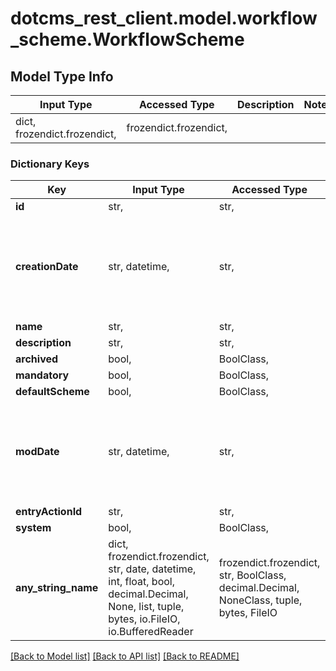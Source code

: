 # dotcms_rest_client.model.workflow_scheme.WorkflowScheme

## Model Type Info
Input Type | Accessed Type | Description | Notes
------------ | ------------- | ------------- | -------------
dict, frozendict.frozendict,  | frozendict.frozendict,  |  | 

### Dictionary Keys
Key | Input Type | Accessed Type | Description | Notes
------------ | ------------- | ------------- | ------------- | -------------
**id** | str,  | str,  |  | [optional] 
**creationDate** | str, datetime,  | str,  |  | [optional] value must conform to RFC-3339 date-time
**name** | str,  | str,  |  | [optional] 
**description** | str,  | str,  |  | [optional] 
**archived** | bool,  | BoolClass,  |  | [optional] 
**mandatory** | bool,  | BoolClass,  |  | [optional] 
**defaultScheme** | bool,  | BoolClass,  |  | [optional] 
**modDate** | str, datetime,  | str,  |  | [optional] value must conform to RFC-3339 date-time
**entryActionId** | str,  | str,  |  | [optional] 
**system** | bool,  | BoolClass,  |  | [optional] 
**any_string_name** | dict, frozendict.frozendict, str, date, datetime, int, float, bool, decimal.Decimal, None, list, tuple, bytes, io.FileIO, io.BufferedReader | frozendict.frozendict, str, BoolClass, decimal.Decimal, NoneClass, tuple, bytes, FileIO | any string name can be used but the value must be the correct type | [optional]

[[Back to Model list]](../../README.md#documentation-for-models) [[Back to API list]](../../README.md#documentation-for-api-endpoints) [[Back to README]](../../README.md)

